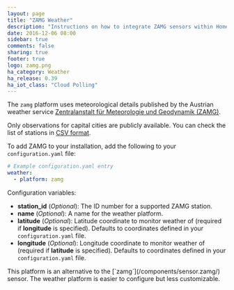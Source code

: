 ```yaml
---
layout: page
title: "ZAMG Weather"
description: "Instructions on how to integrate ZAMG sensors within Home Assistant."
date: 2016-12-06 08:00
sidebar: true
comments: false
sharing: true
footer: true
logo: zamg.png
ha_category: Weather
ha_release: 0.39
ha_iot_class: "Cloud Polling"
---
```


The `zamg` platform uses meteorological details published by the Austrian weather service [Zentralanstalt für Meteorologie und Geodynamik (ZAMG)](https://www.zamg.ac.at).

Only observations for capital cities are publicly available. You can check the list of stations in [CSV format](http://www.zamg.ac.at/ogd).

To add ZAMG to your installation, add the following to your `configuration.yaml` file:

```yaml
# Example configuration.yaml entry
weather:
  - platform: zamg
```

Configuration variables:

- **station_id** (*Optional*): The ID number for a supported ZAMG station.
- **name** (*Optional*): A name for the weather platform.
- **latitude** (*Optional*): Latitude coordinate to monitor weather of (required if **longitude** is specified). Defaults to coordinates defined in your `configuration.yaml` file.
- **longitude** (*Optional*): Longitude coordinate to monitor weather of (required if **latitude** is specified). Defaults to coordinates defined in your `configuration.yaml` file.

<p class='note'>
This platform is an alternative to the [`zamg`](/components/sensor.zamg/) sensor. The weather platform is easier to configure but less customizable.
</p>
